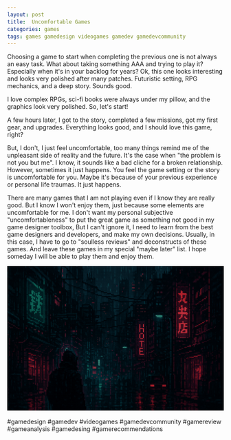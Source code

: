 ```yaml
---
layout: post
title:  Uncomfortable Games
categories: games
tags: games gamedesign videogames gamedev gamedevcommunity
---
```


Choosing a game to start when completing the previous one is not always an easy task. 
What about taking something AAA and trying to play it? Especially when it's in your backlog for years?
Ok, this one looks interesting and looks very polished after many patches. Futuristic setting, RPG mechanics, and a deep story. Sounds good.

I love complex RPGs, sci-fi books were always under my pillow, and the graphics look very polished.
So, let's start!

A few hours later, I got to the story, completed a few missions, got my first gear, and upgrades.
Everything looks good, and I should love this game, right?

But, I don't, I just feel uncomfortable, too many things remind me of the unpleasant side of reality and the future.
It's the case when "the problem is not you but me". I know, it sounds like a bad cliche for a broken relationship.
However, sometimes it just happens. You feel the game setting or the story is uncomfortable for you.
Maybe it's because of your previous experience or personal life traumas. It just happens.

There are many games that I am not playing even if I know they are really good.
But I know I won't enjoy them, just because some elements are uncomfortable for me.
I don't want my personal subjective "uncomfortableness" to put the great game as something not good in my game designer toolbox,
But I can't ignore it, I need to learn from the best game designers and developers, and make my own decisions.
Usually, in this case, I have to go to "soulless reviews" and deconstructs of these games. And leave these games in my special "maybe later" list.
I hope someday I will be able to play them and enjoy them.

![Dark Cyberpunk Pixel Art (AI Generated)](/assets/images/dark-cyberpun-future-pixel-ai-generated.png)

#gamedesign #gamedev #videogames #gamedevcommunity #gamereview #gameanalysis #gamedesing #gamerecommendations
